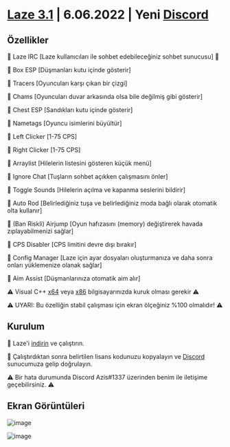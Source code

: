 # [Laze 3.1](https://github.com/aaleaf/Laze/releases/tag/Laze) | 6.06.2022 | Yeni [Discord](https://discord.gg/uVBcyVdMuZ)
## Özellikler

💠 Laze IRC [Laze kullanıcıları ile sohbet edebileceğiniz sohbet sunucusu] 💠

🔰 Box ESP [Düşmanları kutu içinde gösterir]

🔰 Tracers [Oyuncuları karşı çıkan bir çizgi]

🔰 Chams [Oyuncuları duvar arkasında olsa bile değilmiş gibi gösterir]

🔰 Chest ESP [Sandıkları kutu içinde gösterir]

🔰 Nametags [Oyuncu isimlerini büyültür]

🔰 Left Clicker [1-75 CPS]

🔰 Right Clicker [1-75 CPS]

🔰 Arraylist [Hilelerin listesini gösteren küçük menü]

🔰 Ignore Chat [Tuşların sohbet açıkken çalışmasını önler]

🔰 Toggle Sounds [Hilelerin açılma ve kapanma seslerini bildirir]

🔰 Auto Rod [Belirlediğiniz tuşa ve belirlediğiniz moda bağlı olarak otomatik olta kullanır]

🔰 (Ban Riskli) Airjump [Oyun hafızasını (memory) değiştirerek havada zıplayabilmenizi sağlar]

🔰 CPS Disabler [CPS limitini devre dışı bırakır]

🔰 Config Manager [Laze için ayar dosyaları oluşturmanıza ve daha sonra onları yüklemenize olanak sağlar]

🔰 Aim Assist [Düşmanlarınıza otomatik aim alır]

⚠️ Visual C++ [x64](https://aka.ms/vs/17/release/vc_redist.x64.exe) veya [x86](https://aka.ms/vs/17/release/vc_redist.x86.exe) bilgisayarınızda kuruk olması gerekir ⚠️

⚠️ UYARI: Bu özelliğin stabil çalışması için ekran ölçeğiniz %100 olmalıdır! ⚠️

## Kurulum


💠 Laze'i [indirin](https://github.com/aaleaf/Laze/releases/download/Laze/Laze.exe) ve çalıştırın.

💠 Çalıştırdıktan sonra belirtilen lisans kodunuzu kopyalayın ve [Discord](https://discord.gg/uVBcyVdMuZ) sunucumuza gelip doğrulayın.

⚠ Bir hata durumunda Discord Azis#1337 üzerinden benim ile iletişime geçebilirsiniz. ⚠

## Ekran Görüntüleri

![image](https://user-images.githubusercontent.com/45121448/168669078-81654a9a-ea20-44d1-bb63-1088bcd975c9.png)

![image](https://user-images.githubusercontent.com/45121448/168669084-be9f6453-a6ac-417f-969c-b3986d6ae9f9.png)


